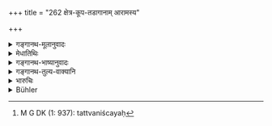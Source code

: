 +++
title = "262 क्षेत्र-कूप-तडागानाम् आरामस्य"

+++

<details><summary>गङ्गानथ-मूलानुवादः</summary>

In the case of fields, walls, tanks, gardens and houses, the decision regarding boundary-marks is dependent upon the neighbours.—(262)
</details>

<details><summary>मेधातिथिः</summary>

**आराम** उद्यानभूमिः शाकवाटश् च । **सामन्त**प्रंआणकस् तत्र निश्चयः[^१७७] । व्याधादिनिवृत्त्यर्थम् इदम् उच्यते । **सीमासेतुः** सीमाबन्धः । सीमाविभावनार्थं य आबध्यते स्थाप्यते ॥ ८.२६२ ॥


[^१७७]:
     M G DK (1: 937): tattvaniścayaḥ
</details>

<details><summary>गङ्गानथ-भाष्यानुवादः</summary>

‘*Garden*’—stands for park-lands, as well as vegetable yards.

The neighbours are the only source of authority for decisions regarding these.

This has been added with a view to preclude the evidence of hunters and others (mentioned in the preceding two verses).

‘*Boundary-marks*’;—demarcation of boundary, which is done for the indication of the exact boundary.—(262)
</details>

<details><summary>गङ्गानथ-तुल्य-वाक्यानि</summary>

This verse is quoted in *Vivādaratnākara* (p. 218)—and in
*Vivādacintāmaṇi* (Calcutta, p. 62).
</details>

<details><summary>भारुचिः</summary>

सीम्नि गुरुत्वाद् अर्थस्य कदाचिद् दशवर्षाणि नाभियोगं कुर्युः । अतस् तत्र ऽन भोगेन प्रणश्यति" इत्य् उक्तम् । क्षेत्रादिषु [त्व्] अत्यल्पत्वाद् अर्थस्य "यत् किंचिद् दशवर्षानि" इत्य् अयम् एव पक्ष आश्रीयते । अत एषां **सामन्तप्रत्ययो** निर्णय उच्यते । यथैवान्येषां द्रव्याणां साक्षिप्रत्ययो निर्णयः, एवम् अमीषाम् अपीति ॥ ८.२६१ ॥
</details>

<details><summary>Bühler</summary>

262	The decision concerning the boundary-marks of fields, wells, tanks, of gardens and houses depends upon (the evidence of) the neighbours.
</details>
